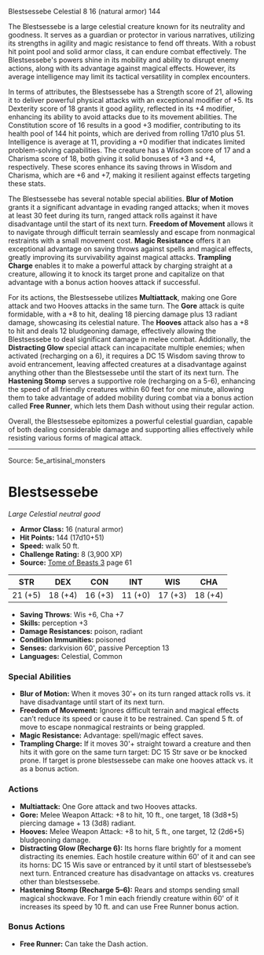 <MonsterName/>Blestsessebe</MonsterName>
<CreatureType/>Celestial</CreatureType>
<CR/>8</CR>
<AC/>16 (natural armor)</AC>
<HP/>144</HP>
<summary>The Blestsessebe is a large celestial creature known for its neutrality and goodness. It serves as a guardian or protector in various narratives, utilizing its strengths in agility and magic resistance to fend off threats. With a robust hit point pool and solid armor class, it can endure combat effectively. The Blestsessebe's powers shine in its mobility and ability to disrupt enemy actions, along with its advantage against magical effects. However, its average intelligence may limit its tactical versatility in complex encounters.</summary>

<detail>

In terms of attributes, the Blestsessebe has a Strength score of 21, allowing it to deliver powerful physical attacks with an exceptional modifier of +5. Its Dexterity score of 18 grants it good agility, reflected in its +4 modifier, enhancing its ability to avoid attacks due to its movement abilities. The Constitution score of 16 results in a good +3 modifier, contributing to its health pool of 144 hit points, which are derived from rolling 17d10 plus 51. Intelligence is average at 11, providing a +0 modifier that indicates limited problem-solving capabilities. The creature has a Wisdom score of 17 and a Charisma score of 18, both giving it solid bonuses of +3 and +4, respectively. These scores enhance its saving throws in Wisdom and Charisma, which are +6 and +7, making it resilient against effects targeting these stats.

The Blestsessebe has several notable special abilities. **Blur of Motion** grants it a significant advantage in evading ranged attacks; when it moves at least 30 feet during its turn, ranged attack rolls against it have disadvantage until the start of its next turn. **Freedom of Movement** allows it to navigate through difficult terrain seamlessly and escape from nonmagical restraints with a small movement cost. **Magic Resistance** offers it an exceptional advantage on saving throws against spells and magical effects, greatly improving its survivability against magical attacks. **Trampling Charge** enables it to make a powerful attack by charging straight at a creature, allowing it to knock its target prone and capitalize on that advantage with a bonus action hooves attack if successful.

For its actions, the Blestsessebe utilizes **Multiattack**, making one Gore attack and two Hooves attacks in the same turn. The **Gore** attack is quite formidable, with a +8 to hit, dealing 18 piercing damage plus 13 radiant damage, showcasing its celestial nature. The **Hooves** attack also has a +8 to hit and deals 12 bludgeoning damage, effectively allowing the Blestsessebe to deal significant damage in melee combat. Additionally, the **Distracting Glow** special attack can incapacitate multiple enemies; when activated (recharging on a 6), it requires a DC 15 Wisdom saving throw to avoid entrancement, leaving affected creatures at a disadvantage against anything other than the Blestsessebe until the start of its next turn. The **Hastening Stomp** serves a supportive role (recharging on a 5-6), enhancing the speed of all friendly creatures within 60 feet for one minute, allowing them to take advantage of added mobility during combat via a bonus action called **Free Runner**, which lets them Dash without using their regular action.

Overall, the Blestsessebe epitomizes a powerful celestial guardian, capable of both dealing considerable damage and supporting allies effectively while resisting various forms of magical attack.</detail>



---

Source: 5e_artisinal_monsters

# Blestsessebe

*Large* *Celestial* *neutral good*

- **Armor Class:** 16 (natural armor)
- **Hit Points:** 144 (17d10+51)
- **Speed:** walk 50 ft.
- **Challenge Rating:** 8 (3,900 XP)
- **Source:** [Tome of Beasts 3](https://koboldpress.com/kpstore/product/tome-of-beasts-3-for-5th-edition/) page 61

| STR | DEX | CON | INT | WIS | CHA |
| --- | --- | --- | --- | --- | --- |
| 21 (+5) | 18 (+4) | 16 (+3) | 11 (+0) | 17 (+3) | 18 (+4) |

- **Saving Throws**: Wis +6, Cha +7
- **Skills:** perception +3
- **Damage Resistances:** poison, radiant
- **Condition Immunities:** poisoned
- **Senses:** darkvision 60', passive Perception 13
- **Languages:** Celestial, Common

### Special Abilities

- **Blur of Motion:** When it moves 30'+ on its turn ranged attack rolls vs. it have disadvantage until start of its next turn.
- **Freedom of Movement:** Ignores difficult terrain and magical effects can’t reduce its speed or cause it to be restrained. Can spend 5 ft. of move to escape nonmagical restraints or being grappled.
- **Magic Resistance:** Advantage: spell/magic effect saves.
- **Trampling Charge:** If it moves 30'+ straight toward a creature and then hits it with gore on the same turn target: DC 15 Str save or be knocked prone. If target is prone blestsessebe can make one hooves attack vs. it as a bonus action.

### Actions

- **Multiattack:** One Gore attack and two Hooves attacks.
- **Gore:** Melee Weapon Attack: +8 to hit, 10 ft., one target, 18 (3d8+5) piercing damage + 13 (3d8) radiant.
- **Hooves:** Melee Weapon Attack: +8 to hit, 5 ft., one target, 12 (2d6+5) bludgeoning damage.
- **Distracting Glow (Recharge 6):** Its horns flare brightly for a moment distracting its enemies. Each hostile creature within 60' of it and can see its horns: DC 15 Wis save or entranced by it until start of blestsessebe’s next turn. Entranced creature has disadvantage on attacks vs. creatures other than blestsessebe.
- **Hastening Stomp (Recharge 5–6):** Rears and stomps sending small magical shockwave. For 1 min each friendly creature within 60' of it increases its speed by 10 ft. and can use Free Runner bonus action.

### Bonus Actions

- **Free Runner:** Can take the Dash action.




